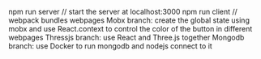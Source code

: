 npm run server // start the server at localhost:3000
npm run client // webpack bundles webpages
Mobx branch: create the global state using mobx and use React.context to control the color of the button in different webpages
Thressjs branch: use React and Three.js together 
Mongodb branch: use Docker to run mongodb and nodejs connect to it 
